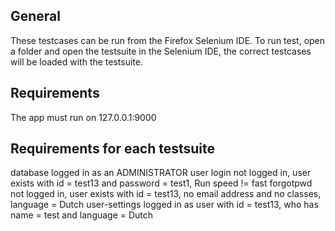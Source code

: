 General
-------
These testcases can be run from the Firefox Selenium IDE.
To run test, open a folder and open the testsuite in the Selenium IDE, the correct
testcases will be loaded with the testsuite.

Requirements
------------
The app must run on 127.0.0.1:9000

Requirements for each testsuite
-------------------------------
database                logged in as an ADMINISTRATOR user
login			not logged in, user exists with id = test13 and password = test1, Run speed != fast
forgotpwd		not logged in, user exists with id = test13, no email address and no classes, language = Dutch
user-settings		logged in as user with id = test13, who has name = test and language = Dutch
